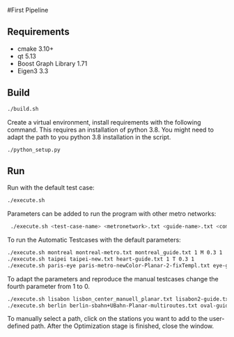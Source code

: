 #First Pipeline

## Requirements

+ cmake 3.10+
+ qt 5.13
+ Boost Graph Library 1.71
+ Eigen3 3.3 



## Build 

```bash
./build.sh
```

Create a virtual environment, install requirements with the following command. This requires an installation of python 3.8. You might need to adapt the path to you python 3.8 installation in the script.
```
./python_setup.py
```



## Run

Run with the default test case:

```bash
./execute.sh
```



Parameters can be added to run the program with other metro networks: 

```bash
 ./execute.sh <test-case-name> <metronetwork>.txt <guide-name>.txt <compute automatically>
```



To run the Automatic Testcases with the default parameters:

```bash
./execute.sh montreal montreal-metro.txt montreal_guide.txt 1 M 0.3 1
./execute.sh taipei taipei-new.txt heart-guide.txt 1 T 0.3 1
./execute.sh paris-eye paris-metro-newColor-Planar-2-fixTempl.txt eye-guide-smaller.txt 1 PaE 0.3 1
```



To adapt the parameters and reproduce the manual testcases change the fourth parameter from 1 to 0. 

```bash
./execute.sh lisabon lisbon_center_manuell_planar.txt lisabon2-guide.txt 0 
./execute.sh berlin berlin-sbahn+UBahn-Planar-multiroutes.txt oval-guide.txt berlinSUOval 0
```

To manually select a path, click on the stations you want to add to the user-defined path. After the Optimization stage is finished, close the window.

